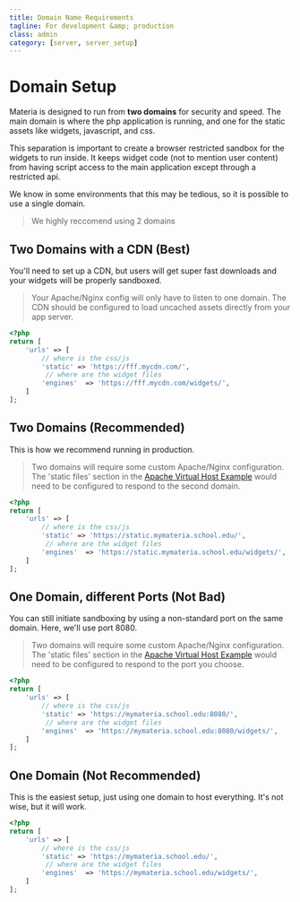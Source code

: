 ```yaml
---
title: Domain Name Requirements
tagline: For development &amp; production
class: admin
category: [server, server_setup]
---
```


# Domain Setup

Materia is designed to run from **two domains** for security and speed.  The main domain is where the php application is running, and one for the static assets like widgets, javascript, and css.

This separation is important to create a browser restricted sandbox for the widgets to run inside. It keeps widget code (not to mention user content) from having script access to the main application except through a restricted api.

We know in some environments that this may be tedious, so it is possible to use a single domain.

> We highly reccomend using 2 domains

## Two Domains with a CDN (Best)

You'll need to set up a CDN, but users will get super fast downloads and your widgets will be properly sandboxed.

> Your Apache/Nginx config will only have to listen to one domain.  The CDN should be configured to load uncached assets directly from your app server.

```php
<?php
return [
	'urls' => [
		// where is the css/js
		'static' => 'https://fff.mycdn.com/',
		 // where are the widget files
		'engines'  => 'https://fff.mycdn.com/widgets/',
	]
];
```

## Two Domains (Recommended)

This is how we recommend running in production.

> Two domains will require some custom Apache/Nginx configuration. The 'static files' section in the [Apache Virtual Host Example](apache-virtual-host-configuration.html) would need to be configured to respond to the second domain.

```php
<?php
return [
	'urls' => [
		// where is the css/js
		'static' => 'https://static.mymateria.school.edu/',
		 // where are the widget files
		'engines'  => 'https://static.mymateria.school.edu/widgets/',
	]
];
```

## One Domain, different Ports (Not Bad)

You can still initiate sandboxing by using a non-standard port on the same domain. Here, we'll use port 8080.

> Two domains will require some custom Apache/Nginx configuration. The 'static files' section in the [Apache Virtual Host Example](apache-virtual-host-configuration.html) would need to be configured to respond to the port you choose.

```php
<?php
return [
	'urls' => [
		// where is the css/js
		'static' => 'https://mymateria.school.edu:8080/',
		 // where are the widget files
		'engines'  => 'https://mymateria.school.edu:8080/widgets/',
	]
];
```

## One Domain (Not Recommended)

This is the easiest setup, just using one domain to host everything.  It's not wise, but it will work.


```php
<?php
return [
	'urls' => [
		// where is the css/js
		'static' => 'https://mymateria.school.edu/',
		 // where are the widget files
		'engines'  => 'https://mymateria.school.edu/widgets/',
	]
];
```
